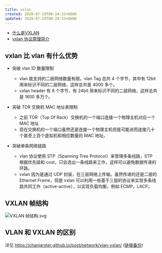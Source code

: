 ```yaml
---
title: vxlan
created: 2020-07-19T00:24:33+0800
updated: 2020-07-19T00:24:33+0800
---
```



- [什么是VXLAN](https://support.huawei.com/enterprise/zh/doc/EDOC1100087027)
- [vxlan 协议原理简介](https://cizixs.com/2017/09/25/vxlan-protocol-introduction/)

## vxlan 比 vlan 有什么优势

- 突破 vlan ID 数量限制
  - vlan 能支持的二层网络数量有限。vlan Tag 总共 4 个字节，其中有 12bit 用来标识不同的二层网络，这样总共是 4000 多个。
  - vxlan header 有 8 个字节，有 24bit 用来标识不同的二层网络，这样总共是 1600 多万个。

- 突破 TOR 交换机 MAC 地址表限制
  - 之前 TOR（Top Of Rack）交换机的一个端口连接一个物理主机对应一个 MAC 地址
  - 现在交换机的一个端口虽然还是连接一个物理主机但是可能进而连接几十个甚至上百个虚拟机和相应数量的 MAC 地址。

- 突破单条网络链路
  - vlan 协议使用 STP（Spanning Tree Protocol）来管理多条线路，STP 根据优先级和 cost，只会选出一条线路来工作，这样可以避免数据传递的环路。
  - vxlan 因为是通过 UDP 封装，在三层网络上传输。虽然传递的还是二层的 Ethernet Frame，但是 vxlan 可以利用一些基于三层的协议来实现多条线路共同工作（active-active），以实现负载均衡，例如 ECMP，LACP。

## VXLAN 帧结构

![VXLAN 帧结构.svg](https://user-images.githubusercontent.com/1998490/228848231-152a6fc2-d57c-4b06-91af-49f44844e84c.svg)

## VLAN 和 VXLAN 的区别

详见 https://chanjarster.github.io/post/network/vlan-vxlan/ ([链接备份](https://archive.md/WeMtN))
